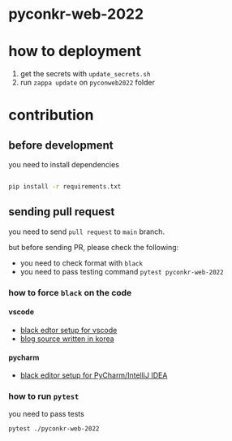 # pyconkr-web-2022

# how to deployment
1. get the secrets with `update_secrets.sh` 
2. run `zappa update` on `pyconweb2022` folder

# contribution
## before development
you need to install dependencies
```bash

pip install -r requirements.txt

```
## sending pull request
you need to send `pull request` to `main` branch. 

but before sending PR, please check the following:
* you need to check format with `black`
* you need to pass testing command `pytest pyconkr-web-2022`


### how to force `black` on the code
#### vscode
* [black edtor setup for vscode](https://black.readthedocs.io/en/stable/integrations/editors.html#visual-studio-code)
* [blog source written in korea](https://www.daleseo.com/python-black/)

#### pycharm
* [black editor setup for PyCharm/IntelliJ IDEA](https://black.readthedocs.io/en/stable/integrations/editors.html#pycharm-intellij-idea)

### how to run `pytest`
you need to pass tests

```bash
pytest ./pyconkr-web-2022
```
